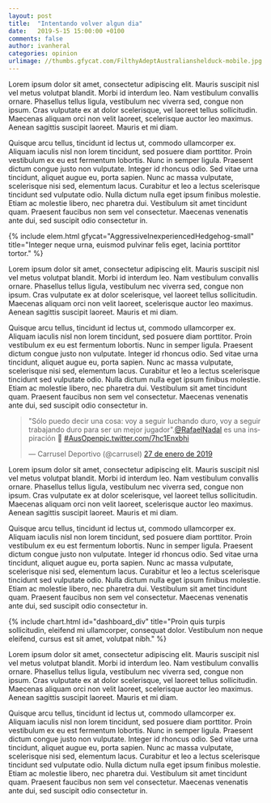 ```yaml
---
layout: post
title:  "Intentando volver algun dia"
date:   2019-5-15 15:00:00 +0100
comments: false
author: ivanheral
categories: opinion
urlimage: //thumbs.gfycat.com/FilthyAdeptAustralianshelduck-mobile.jpg
---
```


Lorem ipsum dolor sit amet, consectetur adipiscing elit. Mauris suscipit nisl vel metus volutpat blandit. Morbi id interdum leo. Nam vestibulum convallis ornare. Phasellus tellus ligula, vestibulum nec viverra sed, congue non ipsum. Cras vulputate ex at dolor scelerisque, vel laoreet tellus sollicitudin. Maecenas aliquam orci non velit laoreet, scelerisque auctor leo maximus. Aenean sagittis suscipit laoreet. Mauris et mi diam.

Quisque arcu tellus, tincidunt id lectus ut, commodo ullamcorper ex. Aliquam iaculis nisl non lorem tincidunt, sed posuere diam porttitor. Proin vestibulum ex eu est fermentum lobortis. Nunc in semper ligula. Praesent dictum congue justo non vulputate. Integer id rhoncus odio. Sed vitae urna tincidunt, aliquet augue eu, porta sapien. Nunc ac massa vulputate, scelerisque nisi sed, elementum lacus. Curabitur et leo a lectus scelerisque tincidunt sed vulputate odio. Nulla dictum nulla eget ipsum finibus molestie. Etiam ac molestie libero, nec pharetra dui. Vestibulum sit amet tincidunt quam. Praesent faucibus non sem vel consectetur. Maecenas venenatis ante dui, sed suscipit odio consectetur in.

{% include elem.html gfycat="AggressiveInexperiencedHedgehog-small" title="Integer neque urna, euismod pulvinar felis eget, lacinia porttitor tortor." %}

Lorem ipsum dolor sit amet, consectetur adipiscing elit. Mauris suscipit nisl vel metus volutpat blandit. Morbi id interdum leo. Nam vestibulum convallis ornare. Phasellus tellus ligula, vestibulum nec viverra sed, congue non ipsum. Cras vulputate ex at dolor scelerisque, vel laoreet tellus sollicitudin. Maecenas aliquam orci non velit laoreet, scelerisque auctor leo maximus. Aenean sagittis suscipit laoreet. Mauris et mi diam.

Quisque arcu tellus, tincidunt id lectus ut, commodo ullamcorper ex. Aliquam iaculis nisl non lorem tincidunt, sed posuere diam porttitor. Proin vestibulum ex eu est fermentum lobortis. Nunc in semper ligula. Praesent dictum congue justo non vulputate. Integer id rhoncus odio. Sed vitae urna tincidunt, aliquet augue eu, porta sapien. Nunc ac massa vulputate, scelerisque nisi sed, elementum lacus. Curabitur et leo a lectus scelerisque tincidunt sed vulputate odio. Nulla dictum nulla eget ipsum finibus molestie. Etiam ac molestie libero, nec pharetra dui. Vestibulum sit amet tincidunt quam. Praesent faucibus non sem vel consectetur. Maecenas venenatis ante dui, sed suscipit odio consectetur in.

<blockquote class="twitter-tweet" data-lang="es"><p lang="es" dir="ltr">&quot;Sólo puedo decir una cosa: voy a seguir luchando duro, voy a seguir trabajando duro para ser un mejor jugador&quot;.<a href="https://twitter.com/RafaelNadal?ref_src=twsrc%5Etfw">@RafaelNadal</a> es una inspiración 🙏 <a href="https://twitter.com/hashtag/AusOpen?src=hash&amp;ref_src=twsrc%5Etfw">#AusOpen</a><a href="https://t.co/7hc1Enxbhi">pic.twitter.com/7hc1Enxbhi</a></p>&mdash; Carrusel Deportivo (@carrusel) <a href="https://twitter.com/carrusel/status/1089484425480622082?ref_src=twsrc%5Etfw">27 de enero de 2019</a></blockquote>
<script async src="https://platform.twitter.com/widgets.js" charset="utf-8"></script>

Lorem ipsum dolor sit amet, consectetur adipiscing elit. Mauris suscipit nisl vel metus volutpat blandit. Morbi id interdum leo. Nam vestibulum convallis ornare. Phasellus tellus ligula, vestibulum nec viverra sed, congue non ipsum. Cras vulputate ex at dolor scelerisque, vel laoreet tellus sollicitudin. Maecenas aliquam orci non velit laoreet, scelerisque auctor leo maximus. Aenean sagittis suscipit laoreet. Mauris et mi diam.

Quisque arcu tellus, tincidunt id lectus ut, commodo ullamcorper ex. Aliquam iaculis nisl non lorem tincidunt, sed posuere diam porttitor. Proin vestibulum ex eu est fermentum lobortis. Nunc in semper ligula. Praesent dictum congue justo non vulputate. Integer id rhoncus odio. Sed vitae urna tincidunt, aliquet augue eu, porta sapien. Nunc ac massa vulputate, scelerisque nisi sed, elementum lacus. Curabitur et leo a lectus scelerisque tincidunt sed vulputate odio. Nulla dictum nulla eget ipsum finibus molestie. Etiam ac molestie libero, nec pharetra dui. Vestibulum sit amet tincidunt quam. Praesent faucibus non sem vel consectetur. Maecenas venenatis ante dui, sed suscipit odio consectetur in.

{% include chart.html id="dashboard_div" title="Proin quis turpis sollicitudin, eleifend mi ullamcorper, consequat dolor. Vestibulum non neque eleifend, cursus est sit amet, volutpat nibh." %}

Lorem ipsum dolor sit amet, consectetur adipiscing elit. Mauris suscipit nisl vel metus volutpat blandit. Morbi id interdum leo. Nam vestibulum convallis ornare. Phasellus tellus ligula, vestibulum nec viverra sed, congue non ipsum. Cras vulputate ex at dolor scelerisque, vel laoreet tellus sollicitudin. Maecenas aliquam orci non velit laoreet, scelerisque auctor leo maximus. Aenean sagittis suscipit laoreet. Mauris et mi diam.

Quisque arcu tellus, tincidunt id lectus ut, commodo ullamcorper ex. Aliquam iaculis nisl non lorem tincidunt, sed posuere diam porttitor. Proin vestibulum ex eu est fermentum lobortis. Nunc in semper ligula. Praesent dictum congue justo non vulputate. Integer id rhoncus odio. Sed vitae urna tincidunt, aliquet augue eu, porta sapien. Nunc ac massa vulputate, scelerisque nisi sed, elementum lacus. Curabitur et leo a lectus scelerisque tincidunt sed vulputate odio. Nulla dictum nulla eget ipsum finibus molestie. Etiam ac molestie libero, nec pharetra dui. Vestibulum sit amet tincidunt quam. Praesent faucibus non sem vel consectetur. Maecenas venenatis ante dui, sed suscipit odio consectetur in.